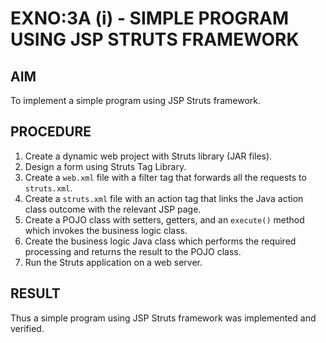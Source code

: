 # EXNO:3A (i) - SIMPLE PROGRAM USING JSP STRUTS FRAMEWORK

## AIM
To implement a simple program using JSP Struts framework.

## PROCEDURE
1. Create a dynamic web project with Struts library (JAR files).
2. Design a form using Struts Tag Library.
3. Create a `web.xml` file with a filter tag that forwards all the requests to `struts.xml`.
4. Create a `struts.xml` file with an action tag that links the Java action class outcome with the relevant JSP page.
5. Create a POJO class with setters, getters, and an `execute()` method which invokes the business logic class.
6. Create the business logic Java class which performs the required processing and returns the result to the POJO class.
7. Run the Struts application on a web server.

## RESULT
Thus a simple program using JSP Struts framework was implemented and verified.
